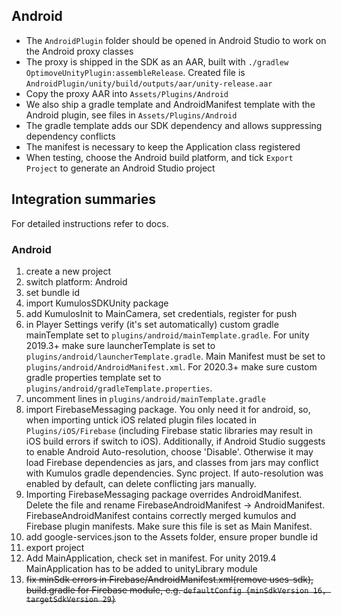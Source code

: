 ## Android

- The `AndroidPlugin` folder should be opened in Android Studio to work on the Android proxy classes
- The proxy is shipped in the SDK as an AAR, built with `./gradlew OptimoveUnityPlugin:assembleRelease`. Created file is `AndroidPlugin/unity/build/outputs/aar/unity-release.aar`
- Copy the proxy AAR into `Assets/Plugins/Android`
- We also ship a gradle template and AndroidManifest template with the Android plugin, see files in `Assets/Plugins/Android`
- The gradle template adds our SDK dependency and allows suppressing dependency conflicts
- The manifest is necessary to keep the Application class registered
- When testing, choose the Android build platform, and tick `Export Project` to generate an Android Studio project


## Integration summaries

For detailed instructions refer to docs.

### Android

1. create a new project
2. switch platform: Android
3. set bundle id
4. import KumulosSDKUnity package
5. add KumulosInit to MainCamera, set credentials, register for push
6. in Player Settings verify (it's set automatically) custom gradle mainTemplate set to `plugins/android/mainTemplate.gradle`. For unity 2019.3+ make sure launcherTemplate is set to `plugins/android/launcherTemplate.gradle`. Main Manifest must be set to `plugins/android/AndroidManifest.xml`. For 2020.3+ make sure custom gradle properties template set to `plugins/android/gradleTemplate.properties`.
7. uncomment lines in `plugins/android/mainTemplate.gradle`
8. import FirebaseMessaging package. You only need it for android, so, when importing untick iOS related plugin files located in `Plugins/iOS/Firebase` (including Firebase static libraries may result in iOS build errors if switch to iOS). Additionally, if Android Studio suggests to enable Android Auto-resolution, choose 'Disable'. Otherwise it may load Firebase dependencies as jars, and classes from jars may conflict with Kumulos gradle dependencies. Sync project. If auto-resolution was enabled by default, can delete conflicting jars manually.
9. Importing FirebaseMessaging package overrides AndroidManifest. Delete the file and rename FirebaseAndroidManifest -> AndroidManifest. FirebaseAndroidManifest contains correctly merged kumulos and Firebase plugin manifests. Make sure this file is set as Main Manifest.
10. add google-services.json to the Assets folder, ensure proper bundle id
11. export project
12. Add MainApplication, check set in manifest. For unity 2019.4 MainApplication has to be added to unityLibrary module
13. ~~fix minSdk errors in Firebase/AndroidManifest.xml(remove uses-sdk), build.gradle for Firebase module, e.g. `defaultConfig {minSdkVersion 16, targetSdkVersion 29}`~~

